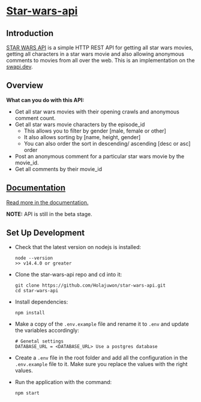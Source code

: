 # [Star-wars-api](https://documenter.getpostman.com/view/9053858/UVCCdNoa#2e3395d8-0943-46da-9908-109cd77f8707)

## Introduction

[STAR WARS API](https://documenter.getpostman.com/view/9053858/UVCCdNoa#2e3395d8-0943-46da-9908-109cd77f8707) is a simple HTTP REST API for getting all star wars movies, getting all characters in a star wars movie and also allowing anonymous comments to movies from all over the web. This is an implementation on the [swapi.dev](https://swapi.dev).

## Overview

**What can you do with this API:**

- Get all star wars movies with their opening crawls and anonymous comment count.
- Get all star wars movie characters by the episode_id
  - This allows you to filter by gender [male, female or other]
  - It also allows sorting by [name, height, gender]
  - You can also order the sort in descending/ ascending [desc or asc] order
- Post an anonymous comment for a particular star wars movie by the movie_id.
- Get all comments by their movie_id

## [Documentation](https://documenter.getpostman.com/view/9053858/UVCCdNoa#2e3395d8-0943-46da-9908-109cd77f8707)

[Read more in the documentation.](https://documenter.getpostman.com/view/9053858/UVCCdNoa#2e3395d8-0943-46da-9908-109cd77f8707)

**NOTE:** API is still in the beta stage.

## Set Up Development

- Check that the latest version on nodejs is installed:

  ```
  node --version
  >> v14.4.0 or greater
  ```

- Clone the star-wars-api repo and cd into it:

  ```
  git clone https://github.com/Holajuwon/star-wars-api.git
  cd star-wars-api
  ```

- Install dependencies:

  ```
  npm install
  ```

- Make a copy of the `.env.example` file and rename it to `.env` and update the variables accordingly:

  ```
  # Genetal settings
  DATABASE_URL = <DATABASE_URL> Use a postgres database
  ```

- Create a `.env` file in the root folder and add all the configuration in the `.env.example` file to it. Make sure you replace the values with the right values.

- Run the application with the command:

  ```
  npm start
  ```
